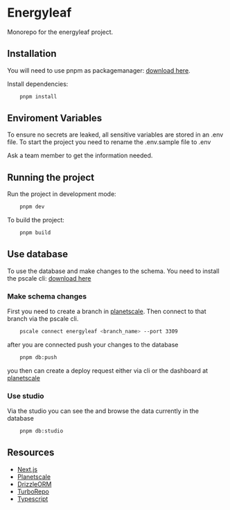 # Energyleaf

Monorepo for the energyleaf project.

## Installation

You will need to use pnpm as packagemanager: [download here](https://pnpm.io/installation).

Install dependencies:

```bash
    pnpm install
```

## Enviroment Variables

To ensure no secrets are leaked, all sensitive variables are stored in an .env file.
To start the project you need to rename the .env.sample file to .env

Ask a team member to get the information needed.

## Running the project

Run the project in development mode:

```bash
    pnpm dev
```

To build the project:

```bash
    pnpm build
```

## Use database

To use the database and make changes to the schema. You need to install the pscale cli: [download here](https://planetscale.com/features/cli)

### Make schema changes

First you need to create a branch in [planetscale](https://planetscale.com). Then connect to that branch via the pscale cli.

```bash
    pscale connect energyleaf <branch_name> --port 3309
```

after you are connected push your changes to the database

```bash
    pnpm db:push
```

you then can create a deploy request either via cli or the dashboard at [planetscale](https://planetscale.com)

### Use studio

Via the studio you can see the and browse the data currently in the database

```bash
    pnpm db:studio
```

## Resources

-   [Next.js](https://nextjs.org/docs)
-   [Planetscale](https://planetscale.com/docs)
-   [DrizzleORM](https://orm.drizzle.team/docs/overview)
-   [TurboRepo](https://turbo.build/repo/docs)
-   [Typescript](https://www.typescriptlang.org/docs/)
